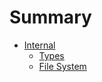 # Summary

- [Internal](./Internal/Internal.md)
  - [Types](./Internal/Types.md)
  - [File System](./Internal/FileSystem.md)